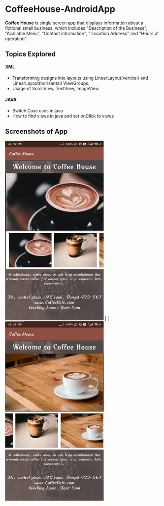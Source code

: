 # CoffeeHouse-AndroidApp

**Coffee House** is single screen app that displays information about a fictional small business, which includes 
"Description of the Business", "Avaliable Menu", "Contact information", " Location Address" and "Hours of operation".

## Topics Explored
#### XML
<ul>
<li> Transforming designs into layouts using LinearLayout(vertical) and LinearLayout(horizantal) ViewGroups.</li>
<li> Usage of ScrollView, TextView, ImageView </li>
</ul>
<h4> JAVA </h4>
<ul>
<li> Switch Case uses in java </li>
<li> How to find views in java and set onClick to views </li>
</ul>

## Screenshots of App
<img src="https://github.com/manjirikolte/CoffeeHouse-AndroidApp/blob/master/CoffeeHouse%20ScreenShot1.jpg" width="320" height="580">   |    | <img src="https://github.com/manjirikolte/CoffeeHouse-AndroidApp/blob/master/CoffeeHouse%20ScreenShot2.jpg" width="320" height="580">
 

